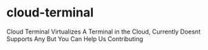 # cloud-terminal
Cloud Terminal Virtualizes A Terminal in the Cloud, Currently Doesnt Supports Any But You Can Help Us Contributing
